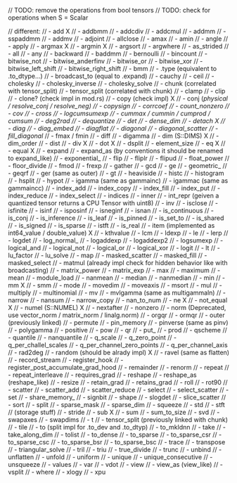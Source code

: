 // TODO: remove the operations from bool tensors
// TODO: check for operations when S = Scalar

// different:
// - add X
// - addbmm
// - addcdiv
// - addcmul
// - addmm
// - sspaddmm
// - addmv
// - adjoint
// - allclose
// - amax
// - amin
// - angle
// - apply
// - argmax X
// - argmin X
// - argsort
// - argwhere
// - as_strided
// - all
// - any
// - backward
// - baddmm
// - bernoulli
// - bincount
// - bitwise_not
// - bitwise_anderfinv
// - bitwise_or
// - bitwise_xor
// - bitwise_left_shift
// - bitwise_right_shift
// - bmm
// - .type (equivalent to .to_dtype...)
// - broadcast_to (equal to .expand)
// - cauchy
// - ceil
// - cholesky
// - cholesky_inverse
// - cholesky_solve
// - chunk (correlated with tensor_split)
// - tensor_split (correlated with chunk)
// - clamp
// - clip
// - clone? (check impl in mod.rs)
// - copy (check impl) X
// - conj (_physical / resolve_conj / resolve_neg)
// - copysign
// - corrcoef
// - count_nonzero
// - cov
// - cross
// - logcumsumexp
// - cummax / cummin / cumprod / cumsum
// - deg2rad
// - dequantize
// - det
// - dense_dim
// - detach X
// - diag
// - diag_embed
// - diagflat
// - diagonal
// - diagonal_scatter
// - fill_diagonal_
// - fmax / fmin
// - diff
// - digamma
// - dim (S::DIMS) X
// - dim_order
// - dist
// - div X
// - dot X
// - dsplit
// - element_size
// - eq X
// - equal X
// - expand
// - expand_as (by conventions it should be renamed to expand_like)
// - exponential_
// - flip
// - fliplr
// - flipud
// - float_power
// - floor_divide
// - fmod
// - frexp
// - gather
// - gcd
// - ge
// - geometric_
// - geqrf
// - ger (same as outer)
// - gt
// - heaviside
// - histc
// - histogram
// - hsplit
// - hypot
// - igamma (same as gammainc)
// - igammac (same as gammaincc)
// - index_add
// - index_copy
// - index_fill
// - index_put
// - index_reduce
// - index_select
// - indices
// - inner
// - int_repr (geiven a quantized tensor returns a CPU Tensor with uint8)
// - inv
// - isclose
// - isfinite
// - isinf
// - isposinf
// - isneginf
// - isnan
// - is_continuous
// - is_conj
// - is_inference
// - is_leaf
// - is_pinned
// - is_set_to
// - is_shared
// - is_signed
// - is_sparse
// - istft
// - is_real
// - item (implemented as int64_value / double_value) X
// - kthvalue
// - lcm
// - ldexp
// - le
// - lerp
// - logdet
// - log_normal_
// - logaddexp
// - logaddexp2
// - logsumexp
// - logical_and
// - logical_not
// - logical_or
// - logical_xor
// - logit
// - lt
// - lu_factor
// - lu_solve
// - map
// - masked_scatter
// - masked_fill
// - masked_select
// - matmul (already impl check for hidden behavior like with broadcasting)
// - matrix_power
// - matrix_exp
// - max
// - maximum
// - mean
// - module_load
// - nanmean
// - median
// - nanmedian
// - min
// - mm X
// - smm
// - mode
// - movedim
// - moveaxis
// - msort
// - mul
// - multiply
// - multinomial
// - mv
// - mvlgamma (same as multigammaln)
// - narrow
// - nansum
// - narrow_copy
// - nan_to_num
// - ne X
// - not_equal X
// - numel (S::NUMEL) X
// - nextafter
// - nonzero
// - norm (Deprecated, use vector_norm / matrix_norm / linalg.norm)
// - orgqr
// - ormqr
// - outer (previously linked)
// - permute
// - pin_memory
// - pinverse (same as pinv)
// - polygamma
// - positive
// - pow
// - qr
// - put_
// - prod
// - qscheme
// - quantile
// - nanquantile
// - q_scale
// - q_zero_point
// - q_per_challel_scales
// - q_per_channel_zero_points
// - q_per_channel_axis
// - rad2deg
// - random (should be alrady impl) X
// - ravel (same as flatten)
// - record_stream
// - register_hook
// - register_post_accumulate_grad_hood
// - remainder
// - renorm
// - repeat
// - repeat_interleave
// - requires_grad
// - reshape
// - reshape_as (reshape_like)
// - resize
// - retain_grad
// - retains_grad
// - roll
// - rot90
// - scatter
// - scatter_add
// - scatter_reduce
// - select
// - select_scatter
// - set
// - share_memory_
// - signbit
// - shape
// - slogdet
// - slice_scatter
// - sort
// - split
// - sparse_mask
// - sparse_dim
// - squeeze
// - std
// - stft
// (storage stuff)
// - stride
// - sub X
// - sum
// - sum_to_size
// - svd
// - swapaxes
// - swapdims
// - t
// - tensor_split (previously linked with chunk)
// - tile
// - to (split impl for .to_dev and .to_dtyp)
// - to_mkldnn
// - take
// - take_along_dim
// - tolist
// - to_dense
// - to_sparse
// - to_sparse_csr
// - to_sparse_csc
// - to_sparse_bsr
// - to_sparse_bsc
// - trace
// - transpose
// - triangular_solve
// - tril
// - triu
// - true_divide
// - trunc
// - unbind
// - unflatten
// - unfold
// - uniform
// - unique
// - unique_consecutive
// - unsqueeze
// - values
// - var
// - vdot
// - view
// - view_as (view_like)
// - vsplit
// - where
// - xlogy
// - xpu
